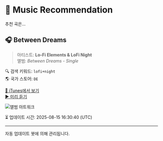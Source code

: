 
# 🎵 Music Recommendation

추천 곡은...

## 🎧 Between Dreams  
> 아티스트: **Lo-Fi Elements & LoFi Night**  
> 앨범: _Between Dreams - Single_  

🔍 검색 키워드: `lofi+night`  
🌎 국가 스토어: `DE`

[🔗 iTunes에서 보기](https://music.apple.com/de/album/between-dreams/1819750785?i=1819750787&uo=4)  
[▶️ 미리 듣기](https://audio-ssl.itunes.apple.com/itunes-assets/AudioPreview221/v4/37/be/0d/37be0d43-de3a-0f2e-4068-a85f0c21c71a/mzaf_1235200284179594592.plus.aac.p.m4a)

![앨범 아트워크](https://is1-ssl.mzstatic.com/image/thumb/Music221/v4/fd/9a/3f/fd9a3f20-de0b-9284-aa47-a52eec455d9e/cover.jpg/100x100bb.jpg)

⏳ 업데이트 시간: 2025-08-15 16:30:40 (UTC)

---
자동 업데이트 봇에 의해 관리됩니다.

